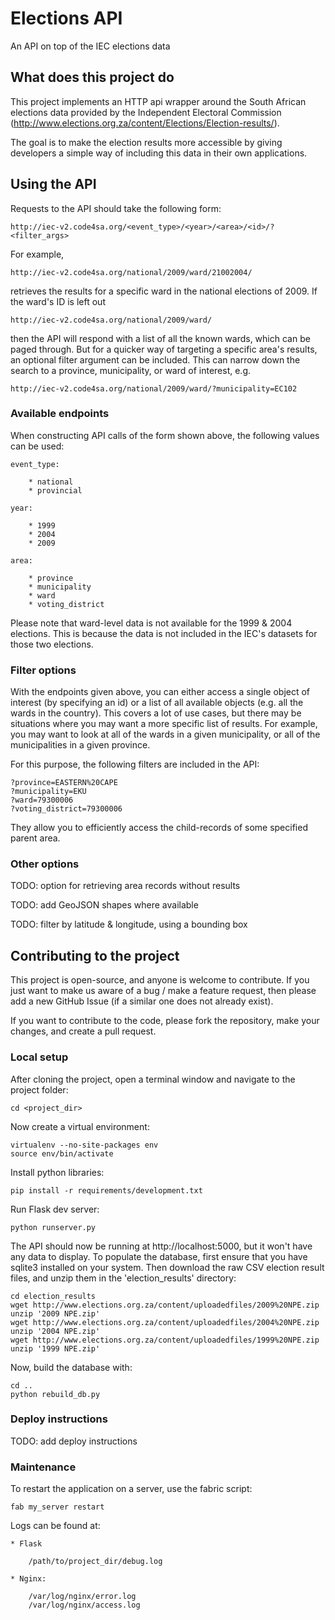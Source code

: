 # Elections API

An API on top of the IEC elections data

## What does this project do

This project implements an HTTP api wrapper around the South African elections data provided
by the Independent Electoral Commission (http://www.elections.org.za/content/Elections/Election-results/).

The goal is to make the election results more accessible by giving developers a simple way of
including this data in their own applications.

## Using the API

Requests to the API should take the following form:

    http://iec-v2.code4sa.org/<event_type>/<year>/<area>/<id>/?<filter_args>

For example,

    http://iec-v2.code4sa.org/national/2009/ward/21002004/

retrieves the results for a specific ward in the national elections of 2009.
If the ward's ID is left out

    http://iec-v2.code4sa.org/national/2009/ward/

then the API will respond with a list of all the known wards, which can be paged through.
But for a quicker way of targeting a specific area's results, an optional filter argument can be included. This can
narrow down the search to a province, municipality, or ward of interest, e.g.

    http://iec-v2.code4sa.org/national/2009/ward/?municipality=EC102

### Available endpoints

When constructing API calls of the form shown above, the following values can be used:

    event_type:

        * national
        * provincial

    year:

        * 1999
        * 2004
        * 2009

    area:

        * province
        * municipality
        * ward
        * voting_district

Please note that ward-level data is not available for the 1999 & 2004 elections. This is because the data is not
included in the IEC's datasets for those two elections.

### Filter options

With the endpoints given above, you can either access a single object of interest (by specifying an id) or a list
of all available objects (e.g. all the wards in the country). This covers a lot of use cases, but there may
be situations where you may want a more specific list of results. For example, you may want to look at all
of the wards in a given municipality, or all of the municipalities in a given province.

For this purpose, the following filters are included in the API:

    ?province=EASTERN%20CAPE
    ?municipality=EKU
    ?ward=79300006
    ?voting_district=79300006

They allow you to efficiently access the child-records of some specified parent area.

### Other options

TODO: option for retrieving area records without results

TODO: add GeoJSON shapes where available

TODO: filter by latitude & longitude, using a bounding box

## Contributing to the project

This project is open-source, and anyone is welcome to contribute. If you just want to make us aware of a bug / make
a feature request, then please add a new GitHub Issue (if a similar one does not already exist).

If you want to contribute to the code, please fork the repository, make your changes, and create a pull request.

### Local setup

After cloning the project, open a terminal window and navigate to the project folder:

    cd <project_dir>

Now create a virtual environment:

    virtualenv --no-site-packages env
    source env/bin/activate

Install python libraries:

    pip install -r requirements/development.txt

Run Flask dev server:

    python runserver.py

The API should now be running at http://localhost:5000, but it won't have any data to display. To populate
the database, first ensure that you have sqlite3 installed on your system. Then download the raw CSV election
result files, and unzip them in the 'election_results' directory:

    cd election_results
    wget http://www.elections.org.za/content/uploadedfiles/2009%20NPE.zip
    unzip '2009 NPE.zip'
    wget http://www.elections.org.za/content/uploadedfiles/2004%20NPE.zip
    unzip '2004 NPE.zip'
    wget http://www.elections.org.za/content/uploadedfiles/1999%20NPE.zip
    unzip '1999 NPE.zip'

Now, build the database with:

    cd ..
    python rebuild_db.py

### Deploy instructions

TODO: add deploy instructions

### Maintenance

To restart the application on a server, use the fabric script:

    fab my_server restart

Logs can be found at:

    * Flask

        /path/to/project_dir/debug.log

    * Nginx:

        /var/log/nginx/error.log
        /var/log/nginx/access.log
